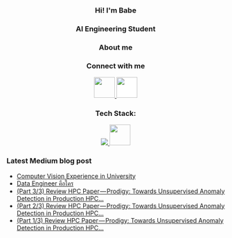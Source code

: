 <h3 align="Center">Hi! I'm Babe</h3>
<h3 align="Center">AI Engineering Student</h3>
<h3 align="Center">About me</h3>

<h3 align="Center">Connect with me</h3>
<p align="Center">
<a href="https://www.linkedin.com/in/babebp/" target="blank">
<img src="https://cdn1.iconfinder.com/data/icons/logotypes/32/circle-linkedin-512.png" style="height: 3rem"/>
</a>
<a href="https://medium.com/@babebp" target="blank">
<img src="https://cdn-icons-png.flaticon.com/512/5968/5968906.png" style="height: 3rem; background-color:white"/>
</a>
</p>

<h3 align="Center">Tech Stack:</h3>  
<p align="center">
  <a href="https://skillicons.dev">
    <img src="https://skillicons.dev/icons?i=python,scala,bash,gcp,aws,selenium,docker" />
    <img src="https://user-images.githubusercontent.com/25181517/184357834-eba1eee1-6074-4b9c-8ed3-5373868096cc.png" style="height: 3rem"/>
  </a>
</p>

<h3>Latest Medium blog post</h3>

<!-- BLOG-POST-LIST:START -->
- [Computer Vision Experience in University](https://medium.com/@babebp/computer-vision-experience-in-university-93c2bbcfeebc?source=rss-8fef63e505a------2)
- [Data Engineer คือใคร](https://medium.com/@babebp/data-engineer-%E0%B8%84%E0%B8%B7%E0%B8%AD%E0%B9%83%E0%B8%84%E0%B8%A3-a606f809e125?source=rss-8fef63e505a------2)
- [&lpar;Part 3/3&rpar; Review HPC Paper — Prodigy: Towards Unsupervised Anomaly Detection in Production HPC…](https://medium.com/@babebp/part-3-3-review-hpc-paper-prodigy-towards-unsupervised-anomaly-detection-in-production-hpc-eddc8a1c1088?source=rss-8fef63e505a------2)
- [&lpar;Part 2/3&rpar; Review HPC Paper — Prodigy: Towards Unsupervised Anomaly Detection in Production HPC…](https://medium.com/@babebp/part-2-3-review-hpc-paper-prodigy-towards-unsupervised-anomaly-detection-in-production-hpc-1456bf28843b?source=rss-8fef63e505a------2)
- [&lpar;Part 1/3&rpar; Review HPC Paper — Prodigy: Towards Unsupervised Anomaly Detection in Production HPC…](https://medium.com/@babebp/part-1-3-review-hpc-paper-prodigy-towards-unsupervised-anomaly-detection-in-production-hpc-85c048b438d0?source=rss-8fef63e505a------2)
<!-- BLOG-POST-LIST:END -->



